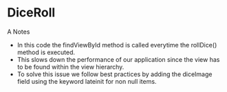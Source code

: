 # DiceRoll
A
Notes
 - In this code the findViewById method is called everytime the rollDice() method is executed.
 - This slows down the performance of our application since the view has to be found within the view hierarchy.
 - To solve this issue we follow best practices by adding the diceImage field  using the keyword lateinit for non null items.